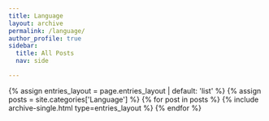 ```yaml
---
title: Language
layout: archive
permalink: /language/
author_profile: true
sidebar:
  title: All Posts
  nav: side

---
```


{% assign entries_layout = page.entries_layout | default: 'list' %}
{% assign posts = site.categories['Language'] %}
{% for post in posts %} {% include archive-single.html type=entries_layout %} {% endfor %}
